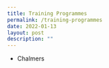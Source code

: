 ```yaml
---
title: Training Programmes
permalink: /training-programmes
date: 2022-01-13
layout: post
description: ""
---
```


* Chalmers